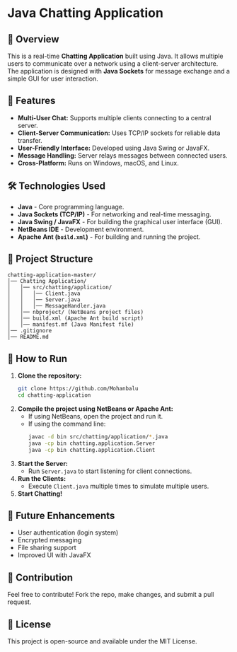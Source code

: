 # Java Chatting Application

## 📌 Overview
This is a real-time **Chatting Application** built using Java. It allows multiple users to communicate over a network using a client-server architecture. The application is designed with **Java Sockets** for message exchange and a simple GUI for user interaction.

## 🚀 Features
- **Multi-User Chat:** Supports multiple clients connecting to a central server.
- **Client-Server Communication:** Uses TCP/IP sockets for reliable data transfer.
- **User-Friendly Interface:** Developed using Java Swing or JavaFX.
- **Message Handling:** Server relays messages between connected users.
- **Cross-Platform:** Runs on Windows, macOS, and Linux.

## 🛠️ Technologies Used
- **Java** - Core programming language.
- **Java Sockets (TCP/IP)** - For networking and real-time messaging.
- **Java Swing / JavaFX** - For building the graphical user interface (GUI).
- **NetBeans IDE** - Development environment.
- **Apache Ant (`build.xml`)** - For building and running the project.

## 📂 Project Structure
```
chatting-application-master/
│── Chatting Application/
│   │── src/chatting/application/
│   │   │── Client.java
│   │   │── Server.java
│   │   │── MessageHandler.java
│   │── nbproject/ (NetBeans project files)
│   │── build.xml (Apache Ant build script)
│   │── manifest.mf (Java Manifest file)
│── .gitignore
│── README.md
```

## 🚀 How to Run
1. **Clone the repository:**
   ```sh
   git clone https://github.com/Mohanbalu
   cd chatting-application
   ```
2. **Compile the project using NetBeans or Apache Ant:**
   - If using NetBeans, open the project and run it.
   - If using the command line:
     ```sh
     javac -d bin src/chatting/application/*.java
     java -cp bin chatting.application.Server
     java -cp bin chatting.application.Client
     ```
3. **Start the Server:**
   - Run `Server.java` to start listening for client connections.
4. **Run the Clients:**
   - Execute `Client.java` multiple times to simulate multiple users.
5. **Start Chatting!**

## 📌 Future Enhancements
- User authentication (login system)
- Encrypted messaging
- File sharing support
- Improved UI with JavaFX

## 🤝 Contribution
Feel free to contribute! Fork the repo, make changes, and submit a pull request.

## 📄 License
This project is open-source and available under the MIT License.
